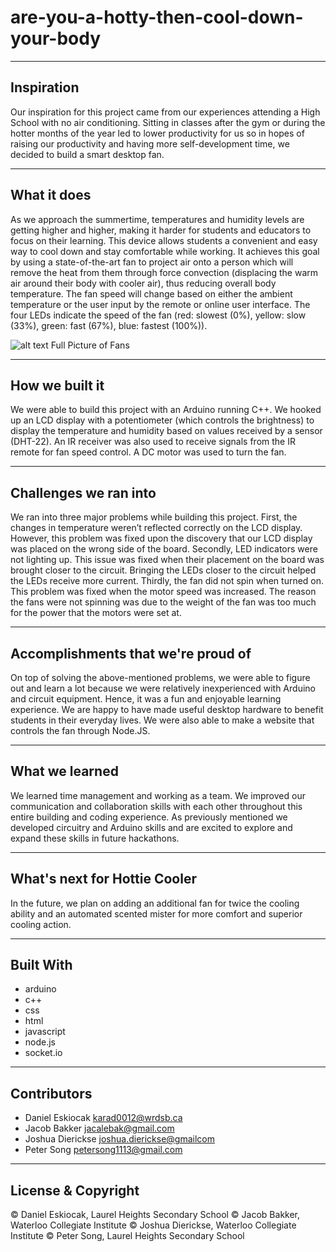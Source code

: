 # are-you-a-hotty-then-cool-down-your-body

---

## Inspiration
Our inspiration for this project came from our experiences attending a High School with no air conditioning. Sitting in classes after the gym or during the hotter months of the year led to lower productivity for us so in hopes of raising our productivity and having more self-development time, we decided to build a smart desktop fan.

---

## What it does
As we approach the summertime, temperatures and humidity levels are getting higher and higher, making it harder for students and educators to focus on their learning. This device allows students a convenient and easy way to cool down and stay comfortable while working. It achieves this goal by using a state-of-the-art fan to project air onto a person which will remove the heat from them through force convection (displacing the warm air around their body with cooler air), thus reducing overall body temperature. The fan speed will change based on either the ambient temperature or the user input by the remote or online user interface. The four LEDs indicate the speed of the fan (red: slowest (0%), yellow: slow (33%), green: fast (67%), blue: fastest (100%)).

![alt text](https://d112y698adiu2z.cloudfront.net/photos/production/software_photos/002/505/788/datas/gallery.jpg)
Full Picture of Fans

---

## How we built it
We were able to build this project with an Arduino running C++. We hooked up an LCD display with a potentiometer (which controls the brightness) to display the temperature and humidity based on values received by a sensor (DHT-22). An IR receiver was also used to receive signals from the IR remote for fan speed control. A DC motor was used to turn the fan.

---

## Challenges we ran into
We ran into three major problems while building this project. First, the changes in temperature weren’t reflected correctly on the LCD display. However, this problem was fixed upon the discovery that our LCD display was placed on the wrong side of the board. Secondly, LED indicators were not lighting up. This issue was fixed when their placement on the board was brought closer to the circuit. Bringing the LEDs closer to the circuit helped the LEDs receive more current. Thirdly, the fan did not spin when turned on. This problem was fixed when the motor speed was increased. The reason the fans were not spinning was due to the weight of the fan was too much for the power that the motors were set at.

---

## Accomplishments that we're proud of
On top of solving the above-mentioned problems, we were able to figure out and learn a lot because we were relatively inexperienced with Arduino and circuit equipment. Hence, it was a fun and enjoyable learning experience. We are happy to have made useful desktop hardware to benefit students in their everyday lives. We were also able to make a website that controls the fan through Node.JS.

---

## What we learned
We learned time management and working as a team. We improved our communication and collaboration skills with each other throughout this entire building and coding experience. As previously mentioned we developed circuitry and Arduino skills and are excited to explore and expand these skills in future hackathons.

---

## What's next for Hottie Cooler
In the future, we plan on adding an additional fan for twice the cooling ability and an automated scented mister for more comfort and superior cooling action.

---

## Built With
 - arduino
 - c++
 - css
 - html
 - javascript
 - node.js
 - socket.io

---

## Contributors

- Daniel Eskiocak <karad0012@wrdsb.ca>
- Jacob Bakker <jacalebak@gmail.com>
- Joshua Dierickse <joshua.dierickse@gmailcom>
- Peter Song <petersong1113@gmail.com>

---

## License & Copyright

© Daniel Eskiocak, Laurel Heights Secondary School
© Jacob Bakker, Waterloo Collegiate Institute
© Joshua Dierickse, Waterloo Collegiate Institute
© Peter Song, Laurel Heights Secondary School
